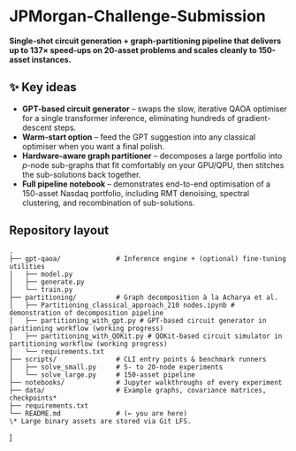 # JPMorgan-Challenge-Submission

**Single-shot circuit generation + graph-partitioning pipeline that delivers up to 137× speed-ups on 20-asset problems and scales cleanly to 150-asset instances.**

## ✨ Key ideas

- **GPT-based circuit generator** – swaps the slow, iterative QAOA optimiser for a single transformer inference, eliminating hundreds of gradient-descent steps.
- **Warm-start option** – feed the GPT suggestion into any classical optimiser when you want a final polish.
- **Hardware-aware graph partitioner** – decomposes a large portfolio into _p_-node sub-graphs that fit comfortably on your GPU/QPU, then stitches the sub-solutions back together.
- **Full pipeline notebook** – demonstrates end-to-end optimisation of a 150-asset Nasdaq portfolio, including RMT denoising, spectral clustering, and recombination of sub-solutions.

## Repository layout

```
.
├── gpt-qaoa/              # Inference engine + (optional) fine-tuning utilities
│   ├── model.py
│   ├── generate.py
│   └── train.py
├── partitioning/          # Graph decomposition à la Acharya et al.
│   ├── Partitioning_classical_approach_210 nodes.ipynb # demonstration of decomposition pipeline
│   ├── partitioning_with_gpt.py # GPT-based circuit generator in paritioning workflow (working progress)
│   ├── partitioning_with_QOKit.py # QOKit-based circuit simulator in partitioning workflow (working progress)
│   └── requirements.txt
├── scripts/               # CLI entry points & benchmark runners
│   ├── solve_small.py     # 5- to 20-node experiments
│   └── solve_large.py     # 150-asset pipeline
├── notebooks/             # Jupyter walkthroughs of every experiment
├── data/                  # Example graphs, covariance matrices, checkpoints*
├── requirements.txt
└── README.md              # (← you are here)
\* Large binary assets are stored via Git LFS.
```

]

```

```
